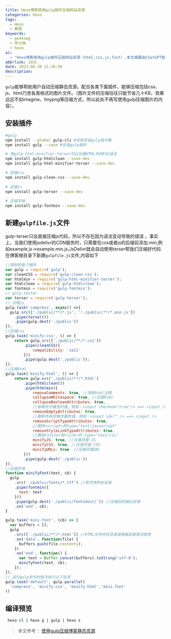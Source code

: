 ```yaml
---
title: Hexo博客使用gulp插件压缩网站资源
categories: hexo
tags:
  - Hexo
  - 教程
keywords:
  - geekswg
  - 毕少侠
  - hexo
ai:
  - "Hexo博客使用gulp插件压缩网站资源（html,css,js,font）,本文摘要由ChatGPT智能生成。"
abbrlink: 103c
date: 2023-06-30 21:36:59
description:
---
```


`gulp`能够帮助用户自动压缩静态资源，配合各类下属插件，能够压缩包括css、js、html乃至各类格式的图片文件。（图片文件的压缩往往只能节省几十KB，效果远远不如imagine、tinypng等压缩方式，所以此处不再写使用gulp压缩图片的内容）。

## 安装插件

```bash
#gulp
npm install --global gulp-cli #全局安装gulp指令集
npm install gulp --save #安装gulp插件

# 用gulp-html-minifier-terser可以压缩HTML中的ES6语法
npm install gulp-htmlclean --save-dev
npm install gulp-html-minifier-terser --save-dev

# 压缩css
npm install gulp-clean-css --save-dev
          
# 压缩js
npm install gulp-terser --save-dev
          
# 压缩字体
npm install gulp-fontmin --save-dev
```

## 新建`gulpfile.js`文件

gulp-terser只会直接压缩js代码，所以不存在因为语法变动导致的错误 。事实上，当我们使用jsdelivr的CDN服务时，只需要在css或者js的后缀前添加.min,例如example.js->example.min.js,JsDelivr就会自动使用terser帮我们压缩好代码
在博客根目录下新建`gulpfile.js`文件,内容如下

```js
//用到的各个插件
var gulp = require('gulp');
var cleanCSS = require('gulp-clean-css');
var htmlmin = require('gulp-html-minifier-terser');
var htmlclean = require('gulp-htmlclean');
var fontmin = require('gulp-fontmin');
// gulp-tester
var terser = require('gulp-terser');
// 压缩js
gulp.task('compress', async() =>{
  gulp.src(['./public/**/*.js', '!./public/**/*.min.js'])
    .pipe(terser())
    .pipe(gulp.dest('./public'))
});
//压缩css
gulp.task('minify-css', () => {
    return gulp.src(['./public/**/*.css'])
        .pipe(cleanCSS({
            compatibility: 'ie11'
        }))
        .pipe(gulp.dest('./public'));
});
//压缩html
gulp.task('minify-html', () => {
    return gulp.src('./public/**/*.html')
        .pipe(htmlclean())
        .pipe(htmlmin({
            removeComments: true, //清除html注释
            collapseWhitespace: true, //压缩html
            collapseBooleanAttributes: true,
            //省略布尔属性的值，例如：<input checked="true"/> ==> <input />
            removeEmptyAttributes: true,
            //删除所有空格作属性值，例如：<input id="" /> ==> <input />
            removeScriptTypeAttributes: true,
            //删除<script>的type="text/javascript"
            removeStyleLinkTypeAttributes: true,
            //删除<style>和<link>的 type="text/css"
            minifyJS: true, //压缩页面 JS
            minifyCSS: true, //压缩页面 CSS
            minifyURLs: true  //压缩页面URL
        }))
        .pipe(gulp.dest('./public'))
});
//压缩字体
function minifyFont(text, cb) {
  gulp
    .src('./public/fonts/*.ttf') //原字体所在目录
    .pipe(fontmin({
      text: text
    }))
    .pipe(gulp.dest('./public/fontsdest/')) //压缩后的输出目录
    .on('end', cb);
}

gulp.task('mini-font', (cb) => {
  var buffers = [];
  gulp
    .src(['./public/**/*.html']) //HTML文件所在目录请根据自身情况修改
    .on('data', function(file) {
      buffers.push(file.contents);
    })
    .on('end', function() {
      var text = Buffer.concat(buffers).toString('utf-8');
      minifyFont(text, cb);
    });
});
// 运行gulp命令时依次执行以下任务
gulp.task('default', gulp.parallel(
  'compress', 'minify-css', 'minify-html','mini-font'
))

```

## 编译预览

```bash
 hexo cl | hexo g | gulp | hexo s
```

> 本文参考：
[使用gulp压缩博客静态资源](https://akilar.top/posts/49b73b87/)
